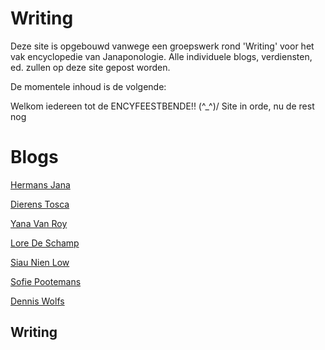 Writing
=======

Deze site is opgebouwd vanwege een groepswerk rond 'Writing' voor het vak encyclopedie van Janaponologie. Alle individuele blogs, verdiensten, ed. zullen op deze site gepost worden. 

De momentele inhoud is de volgende:

Welkom iedereen tot de ENCYFEESTBENDE!! \(^_^)/
Site in orde, nu de rest nog

<h1>Blogs</h1>
<a href="http://encyfeestbende.github.io/Hermans_Jana/" title="Hermans Jana" rel="bookmark" sl-processed="1">Hermans Jana</a>

<a href="http://encyclotd.blogspot.be/" title="Dierens Tosca" rel="bookmark" sl-processed="1">Dierens Tosca</a>

<a href="http://encyfeestbende.github.io/Yana_Van_Roy/" title="Yana Van Roy" rel="bookmark" sl-processed="1">Yana Van Roy</a>

<a href="http://encyfeestbende.github.io/Lore_De_Schamp/" title="Lore De Schamp" rel="bookmark" sl-processed="1">Lore De Schamp</a>

<a href="http://encyfeestbende.github.io/Siau_Nien_Low/" title="Siau Nien Low" rel="bookmark" sl-processed="1">Siau Nien Low</a>

<a href="http://encyfeestbende.github.io/Sofie_Pootemans/" title="Sofie Pootemans" rel="bookmark" sl-processed="1">Sofie Pootemans</a>

<a href="http://encyfeestbende.github.io/Dennis_Wolfs/" title="Dennis Wolfs" rel="bookmark" sl-processed="1">Dennis Wolfs</a>

<h2>Writing</h2>
